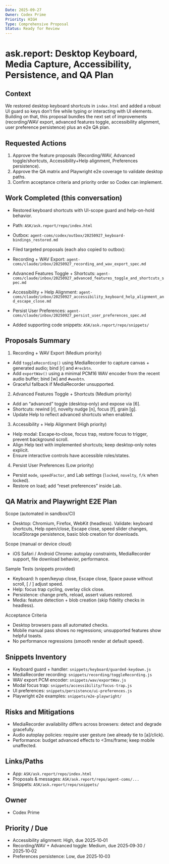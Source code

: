 ```yaml
---
Date: 2025-09-27
Owner: Codex Prime
Priority: HIGH
Type: Comprehensive Proposal
Status: Ready for Review
---
```


# ask.report: Desktop Keyboard, Media Capture, Accessibility, Persistence, and QA Plan

## Context
We restored desktop keyboard shortcuts in `index.html` and added a robust UI guard so keys don’t fire while typing or interacting with UI elements. Building on that, this proposal bundles the next set of improvements (recording/WAV export, advanced features toggle, accessibility alignment, user preference persistence) plus an e2e QA plan.

## Requested Actions
1) Approve the feature proposals (Recording/WAV, Advanced toggle/shortcuts, Accessibility+Help alignment, Preferences persistence).
2) Approve the QA matrix and Playwright e2e coverage to validate desktop paths.
3) Confirm acceptance criteria and priority order so Codex can implement.

## Work Completed (this conversation)
- Restored keyboard shortcuts with UI-scope guard and help-on-hold behavior.
- Path: `ASK/ask.report/repo/index.html`
- Outbox: `agent-coms/codex/outbox/20250927_keyboard-bindings_restored.md`

- Filed targeted proposals (each also copied to outbox):
- Recording + WAV Export: `agent-coms/claude/inbox/20250927_recording_and_wav_export_spec.md`
- Advanced Features Toggle + Shortcuts: `agent-coms/claude/inbox/20250927_advanced_features_toggle_and_shortcuts_spec.md`
- Accessibility + Help Alignment: `agent-coms/claude/inbox/20250927_accessibility_keyboard_help_alignment_and_escape_close.md`
- Persist User Preferences: `agent-coms/claude/inbox/20250927_persist_user_preferences_spec.md`

- Added supporting code snippets: `ASK/ask.report/repo/snippets/`

## Proposals Summary
1) Recording + WAV Export (Medium priority)
- Add `toggleRecording()` using MediaRecorder to capture canvas + generated audio; bind [r] and `#recbtn`.
- Add `exportWav()` using a minimal PCM16 WAV encoder from the recent audio buffer; bind [w] and `#wavbtn`.
- Graceful fallback if MediaRecorder unsupported.

2) Advanced Features Toggle + Shortcuts (Medium priority)
- Add an “advanced” toggle (desktop‑only) and expose via [6].
- Shortcuts: rewind [r], novelty nudge [n], focus [f], grain [g].
- Update Help to reflect advanced shortcuts when enabled.

3) Accessibility + Help Alignment (High priority)
- Help modal: Escape‑to‑close, focus trap, restore focus to trigger, prevent background scroll.
- Align Help text with implemented shortcuts; keep desktop‑only notes explicit.
- Ensure interactive controls have accessible roles/states.

4) Persist User Preferences (Low priority)
- Persist `mode`, `speedFactor`, and Lab settings (`locked`, `novelty`, `f/k` when locked).
- Restore on load; add “reset preferences” inside Lab.

## QA Matrix and Playwright E2E Plan
Scope (automated in sandbox/CI)
- Desktop: Chromium, Firefox, WebKit (headless). Validate: keyboard shortcuts, Help open/close, Escape close, speed slider changes, localStorage persistence, basic blob creation for downloads.

Scope (manual or device cloud)
- iOS Safari / Android Chrome: autoplay constraints, MediaRecorder support, file download behavior, performance.

Sample Tests (snippets provided)
- Keyboard: h open/keyup close, Escape close, Space pause without scroll, [ / ] adjust speed.
- Help: focus trap cycling, overlay click close.
- Persistence: change prefs, reload, assert values restored.
- Media: feature detection + blob creation (skip fidelity checks in headless).

Acceptance Criteria
- Desktop browsers pass all automated checks.
- Mobile manual pass shows no regressions; unsupported features show helpful toasts.
- No performance regressions (smooth render at default speed).

## Snippets Inventory
- Keyboard guard + handler: `snippets/keyboard/guarded-keydown.js`
- MediaRecorder recording: `snippets/recording/toggleRecording.js`
- WAV export PCM encoder: `snippets/wav/exportWav.js`
- Modal focus trap: `snippets/accessibility/focus-trap.js`
- UI preferences: `snippets/persistence/ui-preferences.js`
- Playwright e2e examples: `snippets/e2e-playwright/`

## Risks and Mitigations
- MediaRecorder availability differs across browsers: detect and degrade gracefully.
- Audio autoplay policies: require user gesture (we already tie to [a]/click).
- Performance: budget advanced effects to <3ms/frame; keep mobile unaffected.

## Links/Paths
- App: `ASK/ask.report/repo/index.html`
- Proposals & messages: `ASK/ask.report/repo/agent-coms/...`
- Snippets: `ASK/ask.report/repo/snippets/`

## Owner
- Codex Prime

## Priority / Due
- Accessibility alignment: High, due 2025‑10‑01
- Recording/WAV + Advanced toggle: Medium, due 2025‑09‑30 / 2025‑10‑02
- Preferences persistence: Low, due 2025‑10‑03

